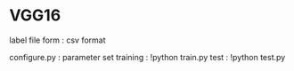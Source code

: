 # VGG16

label file form : csv format

configure.py : parameter set
training : !python train.py
test : !python test.py
